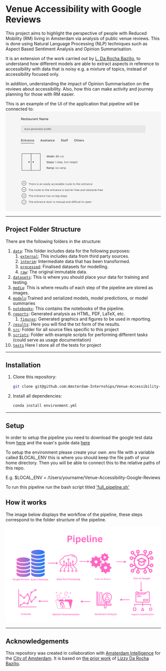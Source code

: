 # Venue Accessibility with Google Reviews 

This project aims to highlight the perspective of people with Reduced Mobility (RM) living in Amsterdam via analysis of public venue reviews. This is done using Natural Language Processing (NLP) techniques such as Aspect Based Sentiment Analysis and Opinion Summarisation. 

It is an extension of the work carried out by [L. Da Rocha Bazilio](https://github.com/Amsterdam-Internships/Venue-Accessibility-NLP), to understand how different models are able to extract aspects in reference to accessibility with data that is noisy e.g. a mixture of topics, instead of accessibility focused only.

In addition, understanding the impact of Opinion Summarisation on the reviews about accessibility. Also, how this can make activity and journey planning for those with RM easier. 


This is an example of the UI of the application that pipeline will be connected to:
![](media/examples/venue-accessibility-example-profile-cropped.png)


---


## Project Folder Structure

There are the following folders in the structure:

1) [`data`](./data): This folder includes data for the following purposes:
    1) [`external`](./data/external/): This includes data from third party sources.
    1) [`interim`](./data/interim/): Intermediate data that has been transformed.
    1) [`processed`](./data/processed/): Finalised datasets for modelling.
    1) [`raw`](./data/raw/): The original immutable data.
1) [`datasets`](./datasets): This is where you should place your data for training and testing.
1) [`media`](./media): This is where results of each step of the pipeline are stored as images.
1) [`models`](./models/):Trained and serialized models, model predictions, or model summaries
1) [`notebooks`](./notebooks): This contains the notebooks of the pipeline.
1) [`reports`](./reports/): Generated analysis as HTML, PDF, LaTeX, etc.
    1) [`figures`](./reports/figures/): Generated graphics and figures to be used in reporting.
1) [`results`](./results): Here you will find the txt form of the results.
1) [`src`](./src): Folder for all source files specific to this project
1) [`scripts`](./scripts): Folder with example scripts for performing different tasks (could serve as usage documentation)
1) [`tests`](./tests) Here I store all of the tests for project
---


## Installation


1) Clone this repository:
    ```bash
    git clone git@github.com:Amsterdam-Internships/Venue-Accessibility-Google-Reviews.git
    ```

2) Install all dependencies:
    ```bash
    conda install environment.yml
    ```
---

## Setup
In order to setup the pipeline you need to download the google test data from [here](https://drive.google.com/file/d/1j6jsiYxZuXe9tBaj_ov4GI7YL4i3Xfti/view?usp=share_link) and the euan's guide data [here](https://docs.google.com/spreadsheets/d/1G1mwijJqQ5LTivIA3fMOZm_3SEJ1Jg_v/edit?usp=share_link&ouid=106259336767035025054&rtpof=true&sd=true)

To setup the environment please create your own .env file with a variable called $LOCAL_ENV this is where you should keep the file path of your home directory. Then you will be able to connect this to the relative paths of this repo. 

E.g.  $LOCAL_ENV = /Users/yourname/Venue-Accessibility-Google-Reviews

To run this pipeline run the bash script titled ['full_pipeline.sh'](./scripts/full_pipeline.sh)





## How it works

The image below displays the workflow of the pipeline, these steps correspond to the folder structure of the pipeline.

![](media/examples/pipeline_steps.png)

---
## Acknowledgements


This repository was created in collaboration with [Amsterdam Intelligence](https://amsterdamintelligence.com/) for the [City of Amsterdam](https://www.amsterdam.nl/). It is based on [the prior work](https://github.com/Amsterdam-Internships/Venue-Accessibility-NLP) of [Lizzy Da Rocha Bazilio](https://www.linkedin.com/in/lizzy-da-rocha-bazilio/).
